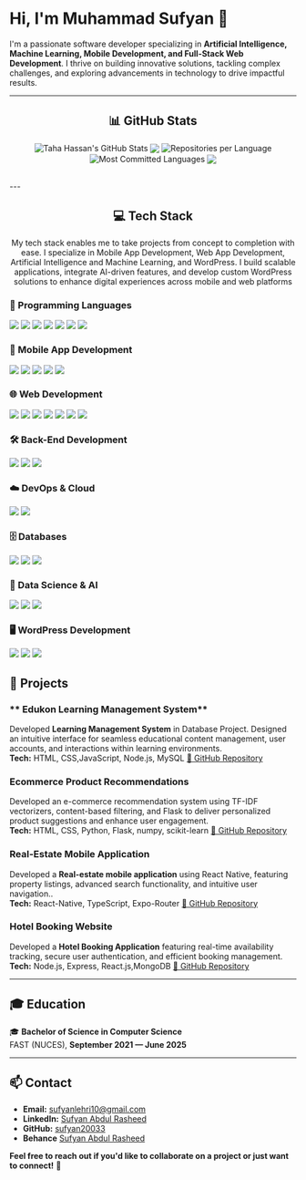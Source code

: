 # Hi, I'm Muhammad Sufyan 👋  
I'm a passionate software developer specializing in **Artificial Intelligence, Machine Learning, Mobile Development, and Full-Stack Web Development**. I thrive on building innovative solutions, tackling complex challenges, and exploring advancements in technology to drive impactful results.

---

<h2 align="center">📊 GitHub Stats</h2>
<p align="center">
  <img align="center" src="https://github-readme-stats.vercel.app/api?username=sufyan20033&theme=monokai&hide_border=false&include_all_commits=true&count_private=true" alt="Taha Hassan's GitHub Stats" />
  <img align="center" src="https://github-readme-stats.vercel.app/api/top-langs/?username=sufyan20033&theme=monokai&hide_border=false&include_all_commits=true&count_private=true&layout=compact&langs_count=90"/>
  <img align="center" src="https://github-profile-summary-cards.vercel.app/api/cards/repos-per-language?username=sufyan20033&theme=monokai" alt="Repositories per Language"/>
  <img align="center" src="https://github-profile-summary-cards.vercel.app/api/cards/most-commit-language?username=sufyan20033&theme=monokai" alt="Most Committed Languages"/>
  <img align="center" src="https://github-readme-streak-stats.herokuapp.com/?"/>
</p>
<br>
---

<h2 align="center">💻 Tech Stack</h2>
<p align="center">My tech stack enables me to take projects from concept to completion with ease. I specialize in Mobile App Development, Web App Development, Artificial Intelligence and Machine Learning, and WordPress. I build scalable applications, integrate AI-driven features, and develop custom WordPress solutions to enhance digital experiences across mobile and web platforms</p>

<p align: "center">
    <h3>🚀 Programming Languages</h3>
  <p align: "center">
    <img src="https://img.shields.io/badge/C-A8B9CC?style=flat&logo=c&logoColor=white" />
    <img src="https://img.shields.io/badge/C%2B%2B-00599C?style=flat&logo=c%2B%2B&logoColor=white" />
    <img src="https://img.shields.io/badge/C%23-239120?style=flat&logo=c-sharp&logoColor=white" />
    <img src="https://img.shields.io/badge/Python-3776AB?style=flat&logo=python&logoColor=white" />
    <img src="https://img.shields.io/badge/Java-ED8B00?style=flat&logo=openjdk&logoColor=white" />
    <img src="https://img.shields.io/badge/JavaScript-F7DF1E?style=flat&logo=javascript&logoColor=black" />
    <img src="https://img.shields.io/badge/TypeScript-3178C6?style=flat&logo=typescript&logoColor=white" />
    </p>
  </p>
  
<p align: "center">
    <h3>📱 Mobile App Development</h3>
  <p align: "center">
    <img src="https://img.shields.io/badge/React_Native-20232A?style=flat&logo=react" />
    <img src="https://img.shields.io/badge/Flutter-02569B?style=flat&logo=flutter" />
    <img src="https://img.shields.io/badge/Dart-0175C2?style=flat&logo=dart&logoColor=white" />
    <img src="https://img.shields.io/badge/Expo_Router-000000?style=flat&logo=expo&logoColor=white" />
    <img src="https://img.shields.io/badge/Android-3DDC84?style=flat&logo=android" />
    </p>
  </p>

<p align: "center">
    <h3>🌐 Web Development</h3>
  <p align: "center">
    <img src="https://img.shields.io/badge/React-20232A?style=flat&logo=react" />
    <img src="https://img.shields.io/badge/Flask-000000?style=flat&logo=flask&logoColor=white" />
    <img src="https://img.shields.io/badge/TailwindCSS-38B2AC?style=flat&logo=tailwind-css" />
    <img src="https://img.shields.io/badge/HTML5-E34F26?style=flat&logo=html5&logoColor=white" />
    <img src="https://img.shields.io/badge/CSS3-1572B6?style=flat&logo=css3&logoColor=white" />
    <img src="https://img.shields.io/badge/Bootstrap-563D7C?style=flat&logo=bootstrap&logoColor=white" />
    <img src="https://img.shields.io/badge/jQuery-0769AD?style=flat&logo=jquery&logoColor=white" />
    </p>
    </p>

<p align: "center">
    <h3>🛠️ Back-End Development</h3>
  <p align: "center">
    <img src="https://img.shields.io/badge/FastAPI-009688?style=flat&logo=fastapi&logoColor=white" />
    <img src="https://img.shields.io/badge/Node.js-339933?style=flat&logo=node.js&logoColor=white" />
    <img src="https://img.shields.io/badge/Express.js-000000?style=flat&logo=express" />
    </p>
    </p>

<p align: "center">
    <h3>☁️ DevOps & Cloud</h3>
  <p align: "center">
    <img src="https://img.shields.io/badge/AWS-232F3E?style=flat&logo=amazon-aws" />
    <img src="https://img.shields.io/badge/GoogleCloud-4285F4?style=flat&logo=google-cloud&logoColor=white" />
    </p>
    </p>

<p align: "center">
    <h3>🗄️ Databases</h3>
  <p align: "center">
    <img src="https://img.shields.io/badge/MongoDB-47A248?style=flat&logo=mongodb&logoColor=white" />
    <img src="https://img.shields.io/badge/PostgreSQL-336791?style=flat&logo=postgresql&logoColor=white" />
    <img src="https://img.shields.io/badge/MySQL-4479A1?style=flat&logo=mysql&logoColor=white" />
    </p>
    </p>

<p align: "center">
    <h3>🤖 Data Science & AI</h3>
  <p align: "center">
    <img src="https://img.shields.io/badge/NumPy-013243?style=flat&logo=numpy&logoColor=white" />
    <img src="https://img.shields.io/badge/Pandas-150458?style=flat&logo=pandas&logoColor=white" />
    <img src="https://img.shields.io/badge/scikit--learn-F7931E?style=flat&logo=scikit-learn&logoColor=white" />
    </p>
    </p>

<p align: "center">
    <h3>🖥️ WordPress Development</h3>
  <p align: "center">
    <img src="https://img.shields.io/badge/WordPress-21759B?style=flat&logo=wordpress&logoColor=white" />
    <img src="https://img.shields.io/badge/WooCommerce-96588A?style=flat&logo=woocommerce" />
    <img src="https://img.shields.io/badge/Elementor-92003B?style=flat&logo=elementor&logoColor=white" />
    </p>
</p>





## 🚀 Projects  
### ** Edukon Learning Management System**  
Developed **Learning Management System** in Database Project. Designed an intuitive interface
for seamless educational content management, user accounts,
and interactions within learning environments.  
**Tech:** HTML, CSS,JavaScript, Node.js, MySQL
[🔗 GitHub Repository]([(https://github.com/sufyan20033/LMS-Project.git)])

### **Ecommerce Product Recommendations**  
Developed an e-commerce recommendation system using TF-IDF vectorizers, content-based filtering, and Flask to deliver
personalized product suggestions and enhance user
engagement.  
**Tech:** HTML, CSS, Python, Flask, numpy, scikit-learn
[🔗 GitHub Repository]([#](https://github.com/sufyan20033/Ecommerce-Recommendation-Project.git))

### **Real-Estate Mobile Application**  
Developed a **Real-estate mobile application** using React Native, featuring property listings, advanced search functionality, and intuitive user navigation..  
**Tech:** React-Native, TypeScript, Expo-Router
[🔗 GitHub Repository]([#](https://github.com/sufyan20033/React-Native-Estate.git))

### **Hotel Booking Website**  
Developed a **Hotel Booking  Application**  featuring real-time availability tracking, secure user authentication, and efficient
booking management.  
**Tech:** Node.js, Express, React.js,MongoDB
[🔗 GitHub Repository]([#](https://github.com/sufyan20033/MERN-Booking-App.git))

---

## 🎓 Education  
🎓 **Bachelor of Science in Computer Science**  
FAST (NUCES), **September 2021 — June 2025**

---

## 📫 Contact  

- **Email:** sufyanlehri10@gmail.com
- **LinkedIn:** [Sufyan Abdul Rasheed](https://www.linkedin.com/in/sufyan-abdul-rasheed-551a28210/)
- **GitHub:** [sufyan20033](https://github.com/sufyan20033)
- **Behance** [Sufyan Abdul Rasheed](https://www.behance.net/sufyanabdulr)

**Feel free to reach out if you'd like to collaborate on a project or just want to connect!** 🚀  

